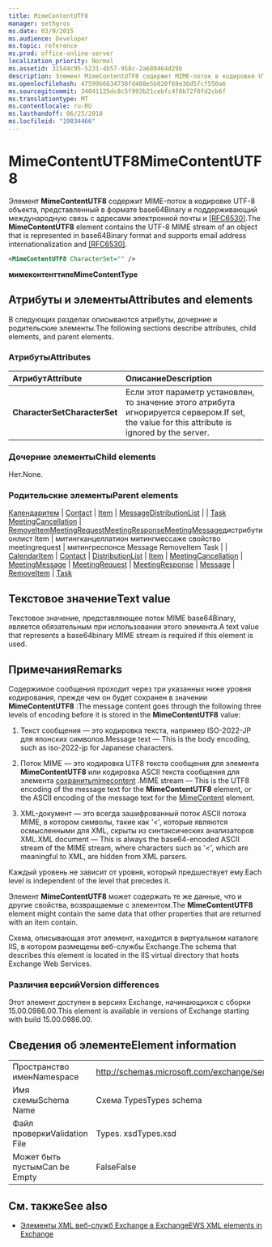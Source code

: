 ```yaml
---
title: MimeContentUTF8
manager: sethgros
ms.date: 03/9/2015
ms.audience: Developer
ms.topic: reference
ms.prod: office-online-server
localization_priority: Normal
ms.assetid: 31544c95-5231-4b57-958c-2a689464d29b
description: Элемент MimeContentUTF8 содержит MIME-поток в кодировке UTF-8 объекта, представленный в формате base64Binary и поддерживающий международную связь с адресами электронной почты и [RFC6530].
ms.openlocfilehash: 47599b6634738fd488e5b020f69e36d5fcf550a6
ms.sourcegitcommit: 34041125dc8c5f993b21cebfc4f8b72f0fd2cb6f
ms.translationtype: MT
ms.contentlocale: ru-RU
ms.lasthandoff: 06/25/2018
ms.locfileid: "19834466"
---
```

# <a name="mimecontentutf8"></a><span data-ttu-id="1e35f-103">MimeContentUTF8</span><span class="sxs-lookup"><span data-stu-id="1e35f-103">MimeContentUTF8</span></span>

<span data-ttu-id="1e35f-104">Элемент **MimeContentUTF8** содержит MIME-поток в кодировке UTF-8 объекта, представленный в формате base64Binary и поддерживающий международную связь с адресами электронной почты и [[RFC6530]](http://www.rfc-editor.org/rfc/rfc6530.txt).</span><span class="sxs-lookup"><span data-stu-id="1e35f-104">The **MimeContentUTF8** element contains the UTF-8 MIME stream of an object that is represented in base64Binary format and supports email address internationalization and [[RFC6530]](http://www.rfc-editor.org/rfc/rfc6530.txt).</span></span>
  
```XML
<MimeContentUTF8 CharacterSet="" />
```

 <span data-ttu-id="1e35f-105">**мимеконтенттипе**</span><span class="sxs-lookup"><span data-stu-id="1e35f-105">**MimeContentType**</span></span>
## <a name="attributes-and-elements"></a><span data-ttu-id="1e35f-106">Атрибуты и элементы</span><span class="sxs-lookup"><span data-stu-id="1e35f-106">Attributes and elements</span></span>

<span data-ttu-id="1e35f-107">В следующих разделах описываются атрибуты, дочерние и родительские элементы.</span><span class="sxs-lookup"><span data-stu-id="1e35f-107">The following sections describe attributes, child elements, and parent elements.</span></span>
  
### <a name="attributes"></a><span data-ttu-id="1e35f-108">Атрибуты</span><span class="sxs-lookup"><span data-stu-id="1e35f-108">Attributes</span></span>

|<span data-ttu-id="1e35f-109">**Атрибут**</span><span class="sxs-lookup"><span data-stu-id="1e35f-109">**Attribute**</span></span>|<span data-ttu-id="1e35f-110">**Описание**</span><span class="sxs-lookup"><span data-stu-id="1e35f-110">**Description**</span></span>|
|:-----|:-----|
|<span data-ttu-id="1e35f-111">**CharacterSet**</span><span class="sxs-lookup"><span data-stu-id="1e35f-111">**CharacterSet**</span></span> <br/> |<span data-ttu-id="1e35f-112">Если этот параметр установлен, то значение этого атрибута игнорируется сервером.</span><span class="sxs-lookup"><span data-stu-id="1e35f-112">If set, the value for this attribute is ignored by the server.</span></span>  <br/> |
   
### <a name="child-elements"></a><span data-ttu-id="1e35f-113">Дочерние элементы</span><span class="sxs-lookup"><span data-stu-id="1e35f-113">Child elements</span></span>

<span data-ttu-id="1e35f-114">Нет.</span><span class="sxs-lookup"><span data-stu-id="1e35f-114">None.</span></span>
  
### <a name="parent-elements"></a><span data-ttu-id="1e35f-115">Родительские элементы</span><span class="sxs-lookup"><span data-stu-id="1e35f-115">Parent elements</span></span>

<span data-ttu-id="1e35f-116">[Календаритем](calendaritem.md) | [Contact](contact.md) | [Item](item.md) | [Message](message-ex15websvcsotherref.md)[DistributionList](distributionlist.md) |  | [Task](task.md) [MeetingCancellation](meetingcancellation.md) | [RemoveItem](removeitem.md)[MeetingRequest](meetingrequest.md)[MeetingResponse](meetingresponse.md)[MeetingMessage](meetingmessage.md)дистрибутионлист Item | митингканцеллатион митингмессаже свойство meetingrequest | митингреспонсе Message RemoveItem Task |  | </span><span class="sxs-lookup"><span data-stu-id="1e35f-116">[CalendarItem](calendaritem.md) | [Contact](contact.md) | [DistributionList](distributionlist.md) | [Item](item.md) | [MeetingCancellation](meetingcancellation.md) | [MeetingMessage](meetingmessage.md) | [MeetingRequest](meetingrequest.md) | [MeetingResponse](meetingresponse.md) | [Message](message-ex15websvcsotherref.md) | [RemoveItem](removeitem.md) | [Task](task.md)</span></span>
  
## <a name="text-value"></a><span data-ttu-id="1e35f-117">Текстовое значение</span><span class="sxs-lookup"><span data-stu-id="1e35f-117">Text value</span></span>

<span data-ttu-id="1e35f-118">Текстовое значение, представляющее поток MIME base64Binary, является обязательным при использовании этого элемента.</span><span class="sxs-lookup"><span data-stu-id="1e35f-118">A text value that represents a base64binary MIME stream is required if this element is used.</span></span>
  
## <a name="remarks"></a><span data-ttu-id="1e35f-119">Примечания</span><span class="sxs-lookup"><span data-stu-id="1e35f-119">Remarks</span></span>

<span data-ttu-id="1e35f-120">Содержимое сообщения проходит через три указанных ниже уровня кодирования, прежде чем он будет сохранен в значении **MimeContentUTF8** :</span><span class="sxs-lookup"><span data-stu-id="1e35f-120">The message content goes through the following three levels of encoding before it is stored in the **MimeContentUTF8** value:</span></span> 
  
1. <span data-ttu-id="1e35f-121">Текст сообщения — это кодировка текста, например ISO-2022-JP для японских символов.</span><span class="sxs-lookup"><span data-stu-id="1e35f-121">Message text — This is the body encoding, such as iso-2022-jp for Japanese characters.</span></span>
    
2. <span data-ttu-id="1e35f-122">Поток MIME — это кодировка UTF8 текста сообщения для элемента **MimeContentUTF8** или кодировка ASCII текста сообщения для элемента [сохранитьmimecontent](mimecontent.md) .</span><span class="sxs-lookup"><span data-stu-id="1e35f-122">MIME stream — This is the UTF8 encoding of the message text for the **MimeContentUTF8** element, or the ASCII encoding of the message text for the [MimeContent](mimecontent.md) element.</span></span> 
    
3. <span data-ttu-id="1e35f-123">XML-документ — это всегда зашифрованный поток ASCII потока MIME, в котором символы, такие как '\<', которые являются осмысленными для XML, скрыты из синтаксических анализаторов XML.</span><span class="sxs-lookup"><span data-stu-id="1e35f-123">XML document — This is always the base64-encoded ASCII stream of the MIME stream, where characters such as '\<', which are meaningful to XML, are hidden from XML parsers.</span></span>
    
<span data-ttu-id="1e35f-124">Каждый уровень не зависит от уровня, который предшествует ему.</span><span class="sxs-lookup"><span data-stu-id="1e35f-124">Each level is independent of the level that precedes it.</span></span>
  
<span data-ttu-id="1e35f-125">Элемент **MimeContentUTF8** может содержать те же данные, что и другие свойства, возвращаемые с элементом.</span><span class="sxs-lookup"><span data-stu-id="1e35f-125">The **MimeContentUTF8** element might contain the same data that other properties that are returned with an item contain.</span></span> 
  
<span data-ttu-id="1e35f-126">Схема, описывающая этот элемент, находится в виртуальном каталоге IIS, в котором размещены веб-службы Exchange.</span><span class="sxs-lookup"><span data-stu-id="1e35f-126">The schema that describes this element is located in the IIS virtual directory that hosts Exchange Web Services.</span></span>
  
### <a name="version-differences"></a><span data-ttu-id="1e35f-127">Различия версий</span><span class="sxs-lookup"><span data-stu-id="1e35f-127">Version differences</span></span>

<span data-ttu-id="1e35f-128">Этот элемент доступен в версиях Exchange, начинающихся с сборки 15.00.0986.00.</span><span class="sxs-lookup"><span data-stu-id="1e35f-128">This element is available in versions of Exchange starting with build 15.00.0986.00.</span></span>
  
## <a name="element-information"></a><span data-ttu-id="1e35f-129">Сведения об элементе</span><span class="sxs-lookup"><span data-stu-id="1e35f-129">Element information</span></span>

|||
|:-----|:-----|
|<span data-ttu-id="1e35f-130">Пространство имен</span><span class="sxs-lookup"><span data-stu-id="1e35f-130">Namespace</span></span>  <br/> |http://schemas.microsoft.com/exchange/services/2006/types  <br/> |
|<span data-ttu-id="1e35f-131">Имя схемы</span><span class="sxs-lookup"><span data-stu-id="1e35f-131">Schema Name</span></span>  <br/> |<span data-ttu-id="1e35f-132">Схема Types</span><span class="sxs-lookup"><span data-stu-id="1e35f-132">Types schema</span></span>  <br/> |
|<span data-ttu-id="1e35f-133">Файл проверки</span><span class="sxs-lookup"><span data-stu-id="1e35f-133">Validation File</span></span>  <br/> |<span data-ttu-id="1e35f-134">Types. xsd</span><span class="sxs-lookup"><span data-stu-id="1e35f-134">Types.xsd</span></span>  <br/> |
|<span data-ttu-id="1e35f-135">Может быть пустым</span><span class="sxs-lookup"><span data-stu-id="1e35f-135">Can be Empty</span></span>  <br/> |<span data-ttu-id="1e35f-136">False</span><span class="sxs-lookup"><span data-stu-id="1e35f-136">False</span></span>  <br/> |
   
## <a name="see-also"></a><span data-ttu-id="1e35f-137">См. также</span><span class="sxs-lookup"><span data-stu-id="1e35f-137">See also</span></span>



- [<span data-ttu-id="1e35f-138">Элементы XML веб-служб Exchange в Exchange</span><span class="sxs-lookup"><span data-stu-id="1e35f-138">EWS XML elements in Exchange</span></span>](ews-xml-elements-in-exchange.md)

